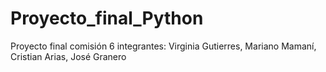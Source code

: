 # Proyecto_final_Python
Proyecto final comisión 6 integrantes: Virginia Gutierres, Mariano Mamaní, Cristian Arias, José Granero

